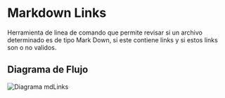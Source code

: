 # Markdown Links
Herramienta de linea de comando que permite revisar si un archivo determinado es de tipo Mark Down, si este contiene links y si estos links son o no validos.

## Diagrama de Flujo

![Diagrama mdLinks](https://user-images.githubusercontent.com/114428069/218822166-ff92146b-35c6-4e74-ad45-4249aacbafde.jpg)
